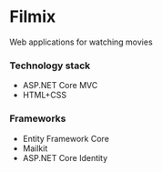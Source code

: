 # Filmix
Web applications for watching movies
<h3>Technology stack</h3>
<ul>
  <li>ASP.NET Core MVC</li>
  <li>HTML+CSS</li>
</ul>
<h3>Frameworks</h3>
<ul>
  <li>Entity Framework Core</li>
  <li>Mailkit</li>
  <li>ASP.NET Core Identity</li>
</ul>
